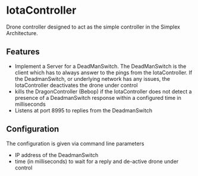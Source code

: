 # IotaController 

Drone controller designed to act as the simple controller in the Simplex
Architecture.

## Features
- Implement a Server for a DeadManSwitch. The DeadManSwitch is the client which
has to always answer to the pings from the IotaController. If the DeadmanSwitch, or underlying network has any issues, the IotaController deactivates the drone under control
- kills the DragonController (Bebop) if the IotaController does not detect a presence of a DeadmanSwitch response within a configured time in milliseconds
- Listens at port 8995 to replies from the DeadmanSwitch

## Configuration
The configuration is given via command line parameters
- IP address of the DeadmanSwitch
- time (in milliseconds) to wait for a reply and de-active drone under control


